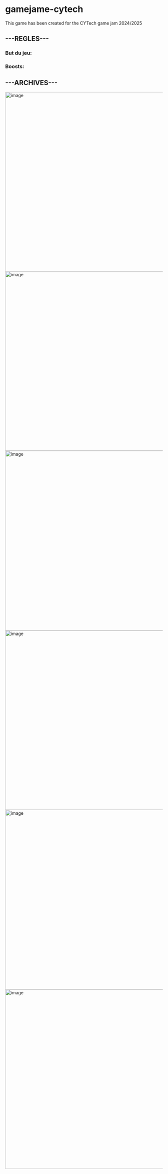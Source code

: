 # gamejame-cytech
This game has been created for the CYTech game jam 2024/2025
## ---REGLES---
### But du jeu:
### Boosts: 


## ---ARCHIVES---

<img width="573" alt="image" src="https://github.com/user-attachments/assets/915d0365-6fea-4cff-bcec-61b4042920a1">
<img width="574" alt="image" src="https://github.com/user-attachments/assets/3f95bbd8-fc55-4007-8da9-707fd09f123e">
<img width="574" alt="image" src="https://github.com/user-attachments/assets/63dc2085-12b8-4db4-9126-e99e8b139357">
<img width="574" alt="image" src="https://github.com/user-attachments/assets/d17ae11b-d112-41b9-994b-c27120233abc">
<img width="574" alt="image" src="https://github.com/user-attachments/assets/6dd9e347-6815-426e-af1e-f012bfc39a49">
<img width="574" alt="image" src="https://github.com/user-attachments/assets/ea9a1dbc-718c-494c-8804-cb1e17ec322b">
